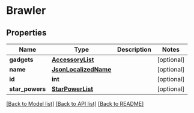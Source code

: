 # Brawler

## Properties
Name | Type | Description | Notes
------------ | ------------- | ------------- | -------------
**gadgets** | [**AccessoryList**](AccessoryList.md) |  | [optional] 
**name** | [**JsonLocalizedName**](JsonLocalizedName.md) |  | [optional] 
**id** | **int** |  | [optional] 
**star_powers** | [**StarPowerList**](StarPowerList.md) |  | [optional] 

[[Back to Model list]](../README.md#documentation-for-models) [[Back to API list]](../README.md#documentation-for-api-endpoints) [[Back to README]](../README.md)


